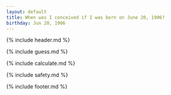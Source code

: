 ```yaml
---
layout: default
title: When was I conceived if I was born on June 20, 1906?
birthday: Jun 20, 1906
---
```


{% include header.md %}

{% include guess.md %}

{% include calculate.md %}

{% include safety.md %}

{% include footer.md %}




